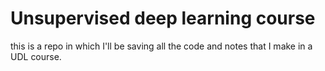 # Unsupervised deep learning course
this is a repo in which I'll be saving all the code and notes that I make in a UDL course.

